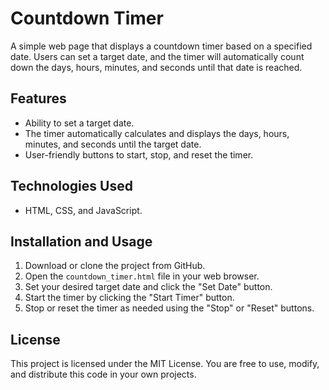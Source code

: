# Countdown Timer

A simple web page that displays a countdown timer based on a specified date. Users can set a target date, and the timer will automatically count down the days, hours, minutes, and seconds until that date is reached.

## Features

- Ability to set a target date.
- The timer automatically calculates and displays the days, hours, minutes, and seconds until the target date.
- User-friendly buttons to start, stop, and reset the timer.

## Technologies Used

- HTML, CSS, and JavaScript.

## Installation and Usage

1. Download or clone the project from GitHub.
2. Open the `countdown_timer.html` file in your web browser.
3. Set your desired target date and click the "Set Date" button.
4. Start the timer by clicking the "Start Timer" button.
5. Stop or reset the timer as needed using the "Stop" or "Reset" buttons.

## License

This project is licensed under the MIT License. You are free to use, modify, and distribute this code in your own projects.

